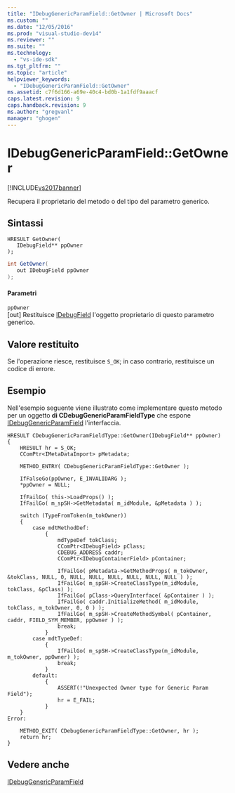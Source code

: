 ```yaml
---
title: "IDebugGenericParamField::GetOwner | Microsoft Docs"
ms.custom: ""
ms.date: "12/05/2016"
ms.prod: "visual-studio-dev14"
ms.reviewer: ""
ms.suite: ""
ms.technology: 
  - "vs-ide-sdk"
ms.tgt_pltfrm: ""
ms.topic: "article"
helpviewer_keywords: 
  - "IDebugGenericParamField::GetOwner"
ms.assetid: c7f6d166-a69e-40c4-bd0b-1a1fdf9aaacf
caps.latest.revision: 9
caps.handback.revision: 9
ms.author: "gregvanl"
manager: "ghogen"
---
```

# IDebugGenericParamField::GetOwner
[!INCLUDE[vs2017banner](../../../code-quality/includes/vs2017banner.md)]

Recupera il proprietario del metodo o del tipo del parametro generico.  
  
## Sintassi  
  
```cpp#  
HRESULT GetOwner(  
   IDebugField** ppOwner  
);  
```  
  
```c#  
int GetOwner(  
   out IDebugField ppOwner  
);  
```  
  
#### Parametri  
 `ppOwner`  
 \[out\]  Restituisce [IDebugField](../../../extensibility/debugger/reference/idebugfield.md) l'oggetto proprietario di questo parametro generico.  
  
## Valore restituito  
 Se l'operazione riesce, restituisce `S_OK`; in caso contrario, restituisce un codice di errore.  
  
## Esempio  
 Nell'esempio seguente viene illustrato come implementare questo metodo per un oggetto **di CDebugGenericParamFieldType** che espone [IDebugGenericParamField](../../../extensibility/debugger/reference/idebuggenericparamfield.md) l'interfaccia.  
  
```cpp#  
HRESULT CDebugGenericParamFieldType::GetOwner(IDebugField** ppOwner)  
{  
    HRESULT hr = S_OK;  
    CComPtr<IMetaDataImport> pMetadata;  
  
    METHOD_ENTRY( CDebugGenericParamFieldType::GetOwner );  
  
    IfFalseGo(ppOwner, E_INVALIDARG );  
    *ppOwner = NULL;  
  
    IfFailGo( this->LoadProps() );  
    IfFailGo( m_spSH->GetMetadata( m_idModule, &pMetadata ) );  
  
    switch (TypeFromToken(m_tokOwner))  
    {  
        case mdtMethodDef:  
            {  
                mdTypeDef tokClass;  
                CComPtr<IDebugField> pClass;  
                CDEBUG_ADDRESS caddr;  
                CComPtr<IDebugContainerField> pContainer;  
  
                IfFailGo( pMetadata->GetMethodProps( m_tokOwner, &tokClass, NULL, 0, NULL, NULL, NULL, NULL, NULL, NULL ) );  
                IfFailGo( m_spSH->CreateClassType(m_idModule, tokClass, &pClass) );  
                IfFailGo( pClass->QueryInterface( &pContainer ) );  
                IfFailGo( caddr.InitializeMethod( m_idModule, tokClass, m_tokOwner, 0, 0 ) );  
                IfFailGo( m_spSH->CreateMethodSymbol( pContainer, caddr, FIELD_SYM_MEMBER, ppOwner ) );  
                break;  
            }  
        case mdtTypeDef:  
            {  
                IfFailGo( m_spSH->CreateClassType(m_idModule, m_tokOwner, ppOwner) );  
                break;  
            }  
        default:  
            {  
                ASSERT(!"Unexpected Owner type for Generic Param Field");  
                hr = E_FAIL;  
            }  
    }  
Error:  
  
    METHOD_EXIT( CDebugGenericParamFieldType::GetOwner, hr );  
    return hr;  
}  
```  
  
## Vedere anche  
 [IDebugGenericParamField](../../../extensibility/debugger/reference/idebuggenericparamfield.md)